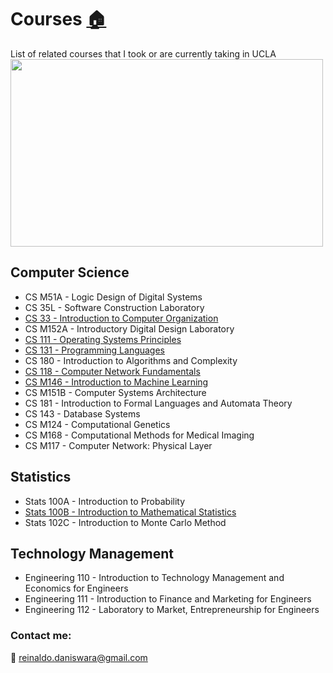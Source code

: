 # Courses [:house:](README.md)
List of related courses that I took or are currently taking in UCLA
<br />
<img align="middle" width="500" height="300" src="https://goo.gl/images/xA2Vyr">


## Computer Science

 - CS M51A - Logic Design of Digital Systems
 - CS 35L - Software Construction Laboratory
 - [CS 33 - Introduction to Computer Organization](https://github.com/rdans/cs-33-Introduction-to-Computer-Organization-UCLA)
 - CS M152A - Introductory Digital Design Laboratory
 - [CS 111 - Operating Systems Principles](https://github.com/rdans/cs-111-OperatingSystem-UCLA)
 - [CS 131 - Programming Languages](https://github.com/rdans/cs-131-ProgrammingLanguage-UCLA)
 - CS 180 - Introduction to Algorithms and Complexity
 - [CS 118 - Computer Network Fundamentals](https://github.com/rdans/cs-118-Computer_Network_Fundamental)
 - [CS M146 - Introduction to Machine Learning](https://github.com/rdans/Intro_to_Machine-Learning)
 - CS M151B - Computer Systems Architecture
 - CS 181 - Introduction to Formal Languages and Automata Theory
 - CS 143 - Database Systems
 - CS M124 - Computational Genetics
 - CS M168 - Computational Methods for Medical Imaging
 - CS M117 - Computer Network: Physical Layer



## Statistics

 - Stats 100A - Introduction to Probability
 - [Stats 100B - Introduction to Mathematical Statistics](https://github.com/rdans/stats-100B)
 - Stats 102C - Introduction to Monte Carlo Method

## Technology Management

 - Engineering 110 - Introduction to Technology Management and Economics for Engineers
 - Engineering 111 - Introduction to Finance and Marketing for Engineers
 - Engineering 112 - Laboratory to Market, Entrepreneurship for Engineers
 
 
### Contact me:
:email:
[reinaldo.daniswara@gmail.com](mailto:reinaldo.daniswara@gmail.com)


